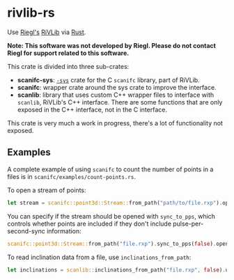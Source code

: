 # rivlib-rs

Use [Riegl's](www.riegl.com/) [RiVLib](http://www.riegl.com/index.php?id=224) via [Rust](https://www.rust-lang.org/).

**Note: This software was not developed by Riegl.
Please do not contact Riegl for support related to this software.**

This crate is divided into three sub-crates:

- **scanifc-sys**: [`-sys`](https://doc.rust-lang.org/cargo/reference/build-scripts.html#-sys-packages) crate for the C `scanifc` library, part of RiVLib.
- **scanifc**: wrapper crate around the sys crate to improve the interface.
- **scanlib**: library that uses custom C++ wrapper files to interface with `scanlib`, RiVLib's C++ interface.
  There are some functions that are only exposed in the C++ interface, not in the C interface.

This crate is very much a work in progress, there's a lot of functionality not exposed.

## Examples

A complete example of using `scanifc` to count the number of points in a files is in `scanifc/examples/count-points.rs`.

To open a stream of points:

```rust
let stream = scanifc::point3d::Stream::from_path("path/to/file.rxp").open().unwrap();
```

You can specify if the stream should be opened with `sync_to_pps`, which controls whether points are included if they don't include pulse-per-second-sync information:

```rust
scanifc::point3d::Stream::from_path("file.rxp").sync_to_pps(false).open().unwrap();
```

To read inclination data from a file, use `inclinations_from_path`:

```rust
let inclinations = scanlib::inclinations_from_path("file.rxp", false).unwrap();
```
